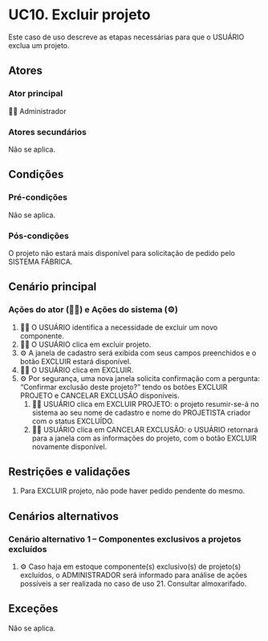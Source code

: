 # UC10. Excluir projeto

Este caso de uso descreve as etapas necessárias para que o USUÁRIO exclua um projeto.

## Atores
### Ator principal
👨‍💼 Administrador

### Atores secundários
Não se aplica.

## Condições
### Pré-condições
Não se aplica.

### Pós-condições
O projeto não estará mais disponível para solicitação de pedido pelo SISTEMA FÁBRICA.

## Cenário principal
### Ações do ator (👨‍💼) e Ações do sistema (⚙️)
1. 👨‍💼 O USUÁRIO identifica a necessidade de excluir um novo componente.
2. 👨‍💼 O USUÁRIO clica em excluir projeto.
3. ⚙️ A janela de cadastro será exibida com seus campos preenchidos e o botão EXCLUIR estará disponível.
4. 👨‍💼 O USUÁRIO clica em EXCLUIR.
5. ⚙️ Por segurança, uma nova janela solicita confirmação com a pergunta: “Confirmar exclusão deste projeto?” tendo os botões EXCLUIR PROJETO e CANCELAR EXCLUSÃO disponíveis.
   1. 👨‍💼 USUÁRIO clica em EXCLUIR PROJETO: o projeto resumir-se-á no sistema ao seu nome de cadastro e nome do PROJETISTA criador com o status EXCLUÍDO.
   2. 👨‍💼 USUÁRIO clica em CANCELAR EXCLUSÃO: o USUÁRIO retornará para a janela com as informações do projeto, com o botão EXCLUIR novamente disponível.

## Restrições e validações
1. Para EXCLUIR projeto, não pode haver pedido pendente do mesmo.

## Cenários alternativos
### Cenário alternativo 1 – Componentes exclusivos a projetos excluídos
1. ⚙️ Caso haja em estoque componente(s) exclusivo(s) de projeto(s) excluídos, o ADMINISTRADOR será informado para análise de ações possíveis a ser realizada no caso de uso 21. Consultar almoxarifado.

## Exceções
Não se aplica.
